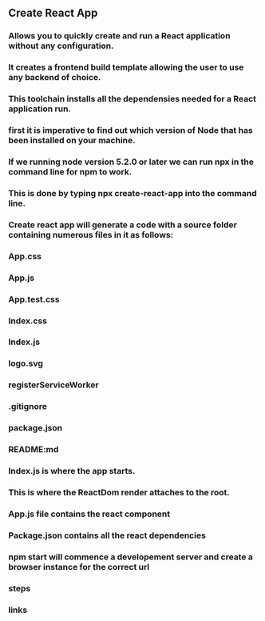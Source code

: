 ## Create React App

### Allows you to quickly create and run a React application without any configuration.

### It creates a frontend build template allowing the user to use any backend of choice.

### This toolchain installs all the dependensies needed for a React application run.

### first it is imperative to find out which version of Node that has been installed on your machine.

### If we running node version 5.2.0 or later we can run npx in the command line for npm to work.

### This is done by typing npx create-react-app into the command line.

### Create react app will generate a code with a source folder containing numerous files in it as follows:

### App.css

### App.js

### App.test.css

### Index.css

### Index.js

### logo.svg

### registerServiceWorker

### .gitignore

### package.json

### README:md

### Index.js is where the app starts.

### This is where the ReactDom render attaches to the root.

### App.js file contains the react component

### Package.json contains all the react dependencies

### npm start will commence a developement server and create a browser instance for the correct url

### steps

### links
